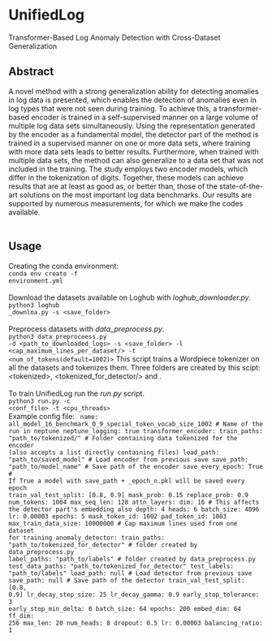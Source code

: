 # UnifiedLog
Transformer-Based Log Anomaly Detection with Cross-Dataset Generalization


## Abstract
A novel method with a strong generalization ability for detecting anomalies in log data is presented, which enables the detection of anomalies even in log types that were not seen during training. To achieve this, a transformer-based encoder is trained in a self-supervised manner on a large volume of multiple log data sets simultaneously. Using the representation generated by the encoder as a fundamental model, the detector part of the method is trained in a supervised manner on one or more data sets, where training with more data sets leads to better results. Furthermore, when trained with multiple data sets, the method can also generalize to a data set that was not included in the training.
The study employs two encoder models, which differ in the tokenization of digits. Together, these models can achieve results that are at least as good as, or better than, those of the state-of-the-art solutions on the most important log data benchmarks.
Our results are supported by numerous measurements, for which we make the codes available.
<br>
<br>

## Usage 
Creating the conda environment:<br>
<code>conda env create -f environment.yml</code>
<br>
<br>
Download the datasets available on Loghub with <i>loghub_downloader.py</i>.
<br>
<code>python3 loghub _downloa.py -s \<save_folder\></code>
<br>
<br>
Preprocess datasets with <i>data_preprocess.py</i>.
<br>
<code>python3 data_preproceess.py -d \<path_to_downloaded_logs\> -s \<save_folder\> -l <cap_maximum_lines_per_dataset/> -t \<num_of_tokens(default=1002)\></code>
This script trains a Wordpiece tokenizer on all the datasets and tokenizes them. Three folders are created by this scipt: <tokenized\>, <tokenized_for_detector/> and <labels/>.
<br>
<br>
To train UnifiedLog run the <i>run.py</i> script.
<br>
<code>python3 run.py -c \<conf_file\> -t \<cpu_threads\></code>
<br>
Example config file:
<code>
name: all_model_16_benchmark_0_9_special_token_vocab_size_1002 # Name of the run in neptune
neptune_logging: true
transformer_encoder:
  train_paths: "path_to/tokenized/" # Folder containing data tokenized for the encoder (also accepts a list directly containing files)
  load_path: "path_to/saved_model" # Load encoder from previous save
  save_path: "path_to/model_name" # Save path of the encoder
  save_every_epoch: True # If True a model with save_path + _epoch_n.pkl will be saved every epoch
  train_val_test_split: [0.8, 0.9]
  mask_prob: 0.15
  replace_prob: 0.9
  num_tokens: 1004
  max_seq_len: 128
  attn_layers:
    dim: 16 # This affects the detector part's embedding also
    depth: 4
    heads: 6
  batch_size: 4096
  lr: 0.00003
  epochs: 5
  mask_token_id: 1002
  pad_token_id: 1003
  max_train_data_size: 10000000      # Cap maximum lines used from one dataset for training
anomaly_detector:
  train_paths: "path_to/tokenized_for_detector" # folder created by data_preprocess.py
  label_paths: "path_to/labels" # folder created by data_preprocess.py
  test_data_paths: "path_to/tokenized_for_detector"
  test_labels: "path_to/labels" 
  load_path: null # Load detector from previous save
  save_path: null # Save path of the detector
  train_val_test_split: [0.8, 0.9] 
  lr_decay_step_size: 25
  lr_decay_gamma: 0.9
  early_stop_tolerance: 3
  early_stop_min_delta: 0
  batch_size: 64
  epochs: 200
  embed_dim: 64
  ff_dim: 256
  max_len: 20
  num_heads: 8
  dropout: 0.5
  lr: 0.00003
  balancing_ratio: 1
</code>
